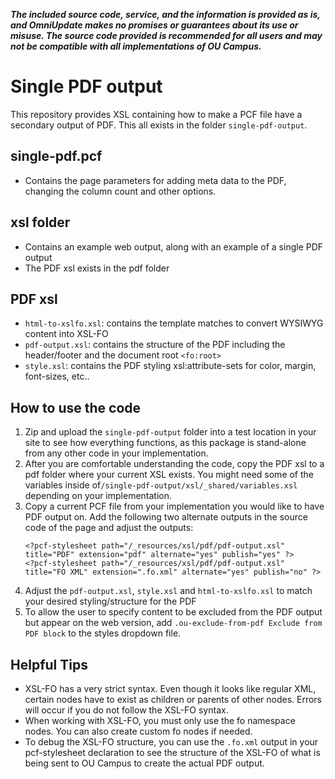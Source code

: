 ﻿***The included source code, service, and the information is provided as is, and OmniUpdate makes no promises or guarantees about its use or misuse. The source code provided is recommended for all users and may not be compatible with all implementations of OU Campus.***
# Single PDF output
This repository provides XSL containing how to make a PCF file have a secondary output of PDF. This all exists in the folder `single-pdf-output`.
## single-pdf.pcf
- Contains the page parameters for adding meta data to the PDF, changing the column count and other options.
## xsl folder
- Contains an example web output, along with an example of a single PDF output
- The PDF xsl exists in the pdf folder
## PDF xsl
- `html-to-xslfo.xsl`: contains the template matches to convert WYSIWYG content into XSL-FO
- `pdf-output.xsl`: contains the structure of the PDF including the header/footer and the document root `<fo:root>`
- `style.xsl`: contains the PDF styling xsl:attribute-sets for color, margin, font-sizes, etc..
## How to use the code
1. Zip and upload the `single-pdf-output` folder into a test location in your site to see how everything functions, as this package is stand-alone from any other code in your implementation.
2. After you are comfortable understanding the code, copy the PDF xsl to a pdf folder where your current XSL exists. You might need some of the variables inside of`/single-pdf-output/xsl/_shared/variables.xsl` depending on your implementation.
3. Copy a current PCF file from your implementation you would like to have PDF output on. Add the following two alternate outputs in the source code of the page and adjust the outputs:
	```
	<?pcf-stylesheet path="/_resources/xsl/pdf/pdf-output.xsl" title="PDF" extension="pdf" alternate="yes" publish="yes" ?>
	<?pcf-stylesheet path="/_resources/xsl/pdf/pdf-output.xsl" title="FO XML" extension=".fo.xml" alternate="yes" publish="no" ?>
	```
4. Adjust the `pdf-output.xsl`, `style.xsl` and `html-to-xslfo.xsl` to match your desired styling/structure for the PDF
5. To allow the user to specify content to be excluded from the PDF output but appear on the web version, add `.ou-exclude-from-pdf Exclude from PDF block` to the styles dropdown file.
## Helpful Tips
- XSL-FO has a very strict syntax. Even though it looks like regular XML, certain nodes have to exist as children or parents of other nodes. Errors will occur if you do not follow the XSL-FO syntax.
- When working with XSL-FO, you must only use the fo namespace nodes. You can also create custom fo nodes if needed.
- To debug the XSL-FO structure, you can use the `.fo.xml` output in your pcf-stylesheet declaration to see the structure of the XSL-FO of what is being sent to OU Campus to create the actual PDF output.